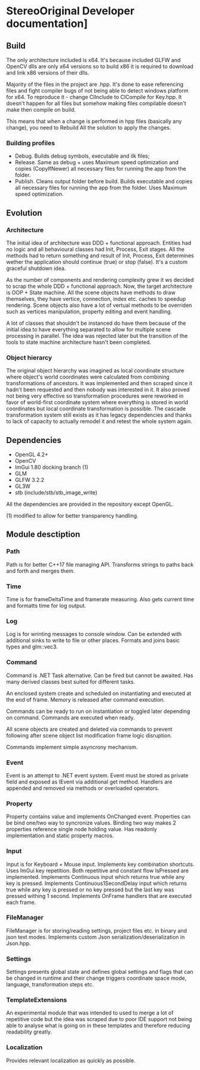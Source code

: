 # StereoOriginal Developer documentation]
## Build
The only architecture included is x64.
It's because included GLFW and OpenCV dlls are only x64 versions so to build x86 it is required to download and link x86 versions of their dlls.

Majority of the files in the project are .hpp. 
It's done to ease referencing files and fight compiler bugs of not being able to detect windows platform for x64.
To reproduce it - change ClInclude to ClCompile for Key.hpp.
It doesn't happen for all files but somehow making files compilable doesn't make then compile on build.

This means that when a change is performed in hpp files (basically any change), you need to Rebuild All the solution to apply the changes.

### Building profiles
- Debug. Builds debug symbols, executable and ilk files;
- Release. Same as debug + uses Maximum speed optimization and copies (CopyIfNewer) all necessary files for running the app from the folder.
- Publish. Cleans output folder before build. Builds executable and copies all necessary files for running the app from the folder.
Uses Maximum speed optimization.

## Evolution
### Architecture
The initial idea of architecture was DDD + functional approach.
Entities had no logic and all behavioural classes had Init, Process, Exit stages.
All the methods had to return something and result of Init, Process, Exit determines wether the application should continue (true) or stop (false).
It's a custom graceful shutdown idea.

As the number of components and rendering complexity grew it ws decided to scrap the whole DDD + functional approach.
Now, the target architecture is OOP + State machine.
All the scene objects have methods to draw themselves, they have vertice, connection, index etc. caches to speedup rendering.
Scene objects also have a lot of vertual methods to be overriden such as vertices manipulation, property editing and event handling.

A lot of classes that shouldn't be instanced do have them because of the initial idea to have everything separated to allow for multiple scene processing in parallel.
The idea was rejected later but the transition of the tools to state machine architecture hasn't been completed.

### Object hierarcy
The original object hierarchy was imagined as local coordinate structure where object's world coordinates were calculated from combining transformations of ancestors.
It was implemented and then scraped since it hadn't been requested and then nobody was interested in it.
It also proved not being very effective so transformation procedures were reworked in favor of world-first coordinate system where everything is stored in world coordinates but local coordinate transformation is possible.
The cascade transformation system still exists as it has legacy dependencies and thanks to lack of capacity to actually remodel it and retest the whole system again.

## Dependencies
- OpenGL 4.2+
- OpenCV
- ImGui 1.80 docking branch (1)
- GLM
- GLFW 3.2.2
- GL3W
- stb (include/stb/stb_image_write)

All the dependencies are provided in the repository except OpenGL.

(1) modified to allow for better transparency handling.

## Module desctiption
### Path
Path is for better C++17 file managing API.
Transforms strings to paths back and forth and merges them.

### Time
Time is for frameDeltaTime and framerate measuring.
Also gets current time and formatts time for log output.

### Log
Log is for wrinting messages to console window.
Can be extended with additional sinks to write to file or other places.
Formats and joins basic types and glm::vec3.

### Command
Command is .NET Task alternative.
Can be fired but cannot be awaited.
Has many derived classes best suited for different tasks.

An enclosed system create and scheduled on instantiating and executed at the end of frame.
Memory is released after command execution.

Commands can be ready to run on instantiation or toggled later depending on command.
Commands are executed when ready.

All scene objects are created and deleted via commands to prevent following after scene object list modification frame logic disruption.

Commands implement simple asyncrony mechanism.

### Event
Event is an attempt to .NET event system.
Event must be stored as private field and exposed as IEvent via additional get method.
Handlers are appended and removed via methods or overloaded operators.

### Property
Property contains value and implements OnChanged event.
Properties can be bind one/two way to syncronize values.
Binding two way makes 2 properties reference single node holding value.
Has readonly implementation and static property macros.

### Input
Input is for Keyboard + Mouse input.
Implements key combination shortcuts.
Uses ImGui key repetition. Both repetitive and constant flow IsPressed are implemented.
Implements Continuous input which returns true while any key is pressed.
Implements Continuous1SecondDelay input which returns true while any key is pressed or no key pressed but the last key was pressed withing 1 second.
Implements OnFrame handlers that are executed each frame.

### FileManager
FileManager is for storing/reading settings, project files etc. in binary and json text modes.
Implements custom Json serialization/deserialization in Json.hpp.

### Settings
Settings presents global state and defines global settings and flags that can be changed in runtime and their change triggers coordinate space mode, language, transformation steps etc.

### TemplateExtensions
An experimental module that was intended to used to merge a lot of repetitive code but the idea was scraped due to poor IDE support not being able to analyse what is going on in these templates and therefore reducing readability greatly.

### Localization
Provides relevant localization as quickly as possible.